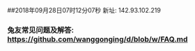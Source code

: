 ##2018年09月28日07时12分07秒 新址: 142.93.102.219
### 兔友常见问题及解答: https://github.com/wanggonging/d/blob/w/FAQ.md
